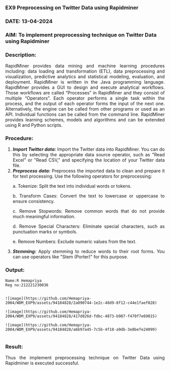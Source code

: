 ### EX9 Preprocessing on Twitter Data using Rapidminer
### DATE: 13-04-2024
### AIM: To implement preprocessing technique on Twitter Data using Rapidminer
### Description: 
<div align = "justify">
RapidMiner provides data mining and machine learning procedures including: data loading and transformation (ETL), data preprocessing and visualization, 
predictive analytics and statistical modeling, evaluation, and deployment. RapidMiner is written in the Java programming language. 
RapidMiner provides a GUI to design and execute analytical workflows. Those workflows are called “Processes” in RapidMiner and they consist of multiple “Operators”. 
Each operator performs a single task within the process, and the output of each operator forms the input of the next one. Alternatively, the engine can be called from 
other programs or used as an API. Individual functions can be called from the command line. 
RapidMiner provides learning schemes, models and algorithms and can be extended using R and Python scripts.

### Procedure:
1) ***Import Twitter data:*** Import the Twitter data into RapidMiner. You can do this by selecting the appropriate
data source operator, such as "Read Excel" or "Read CSV," and specifying the location of your Twitter data
file.
2) ***Preprocess data:*** Preprocess the imported data to clean and prepare it for text processing. Use the following
operators for preprocessing:
    <p>a. Tokenize: Split the text into individual words or tokens.
    <p>b. Transform Cases: Convert the text to lowercase or uppercase to ensure consistency.
    <p>c. Remove Stopwords: Remove common words that do not provide much meaningful information.
    <p>d. Remove Special Characters: Eliminate special characters, such as punctuation marks or symbols.
    <p>e. Remove Numbers: Exclude numeric values from the text.
3) ***Stemming:*** Apply stemming to reduce words to their root forms. You can use operators like "Stem (Porter)"
for this purpose.


### Output:
```
Name:R Hemapriya
Reg no:212221230036


![image](https://github.com/Hemapriya-2004/WDM_EXP9/assets/94184828/2a090744-1e2c-48d9-8f12-c44e1faef028)

![image](https://github.com/Hemapriya-2004/WDM_EXP9/assets/94184828/417d826d-fdbc-4873-b987-f470f7e69015)

![image](https://github.com/Hemapriya-2004/WDM_EXP9/assets/94184828/a6b97a45-7c5b-4f18-a9db-3e8befe24099)


```
### Result:
Thus the implement preprocessing technique on Twitter Data using Rapidminer is executed successful.
